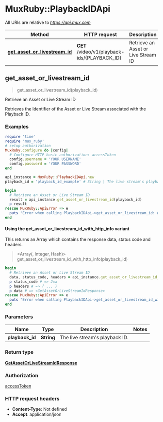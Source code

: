 # MuxRuby::PlaybackIDApi

All URIs are relative to *https://api.mux.com*

| Method | HTTP request | Description |
| ------ | ------------ | ----------- |
| [**get_asset_or_livestream_id**](PlaybackIDApi.md#get_asset_or_livestream_id) | **GET** /video/v1/playback-ids/{PLAYBACK_ID} | Retrieve an Asset or Live Stream ID |


## get_asset_or_livestream_id

> <GetAssetOrLiveStreamIdResponse> get_asset_or_livestream_id(playback_id)

Retrieve an Asset or Live Stream ID

Retrieves the Identifier of the Asset or Live Stream associated with the Playback ID.

### Examples

```ruby
require 'time'
require 'mux_ruby'
# setup authorization
MuxRuby.configure do |config|
  # Configure HTTP basic authorization: accessToken
  config.username = 'YOUR USERNAME'
  config.password = 'YOUR PASSWORD'
end

api_instance = MuxRuby::PlaybackIDApi.new
playback_id = 'playback_id_example' # String | The live stream's playback ID.

begin
  # Retrieve an Asset or Live Stream ID
  result = api_instance.get_asset_or_livestream_id(playback_id)
  p result
rescue MuxRuby::ApiError => e
  puts "Error when calling PlaybackIDApi->get_asset_or_livestream_id: #{e}"
end
```

#### Using the get_asset_or_livestream_id_with_http_info variant

This returns an Array which contains the response data, status code and headers.

> <Array(<GetAssetOrLiveStreamIdResponse>, Integer, Hash)> get_asset_or_livestream_id_with_http_info(playback_id)

```ruby
begin
  # Retrieve an Asset or Live Stream ID
  data, status_code, headers = api_instance.get_asset_or_livestream_id_with_http_info(playback_id)
  p status_code # => 2xx
  p headers # => { ... }
  p data # => <GetAssetOrLiveStreamIdResponse>
rescue MuxRuby::ApiError => e
  puts "Error when calling PlaybackIDApi->get_asset_or_livestream_id_with_http_info: #{e}"
end
```

### Parameters

| Name | Type | Description | Notes |
| ---- | ---- | ----------- | ----- |
| **playback_id** | **String** | The live stream&#39;s playback ID. |  |

### Return type

[**GetAssetOrLiveStreamIdResponse**](GetAssetOrLiveStreamIdResponse.md)

### Authorization

[accessToken](../README.md#accessToken)

### HTTP request headers

- **Content-Type**: Not defined
- **Accept**: application/json

